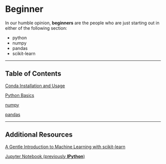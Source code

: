 # Beginner

In our humble opinion, **beginners** are the people who are just starting out in either of the following section:
- python
- numpy
- pandas
- scikit-learn

----

## Table of Contents

[Conda Installation and Usage](beginner/conda.md)

[Python Basics](https://github.com/AiDevNepal/AI-Saturdays-week-0/blob/master/Python.ipynb)  

[numpy](https://github.com/AiDevNepal/AI-Saturdays-week-0/blob/master/NumPy.ipynb)  


[pandas](https://github.com/AiDevNepal/AI-Saturdays-week-0/blob/master/Pandas.ipynb)  

----

## Additional Resources

[A Gentle Introduction to Machine Learning with scikit-learn](http://scikit-learn.org/stable/tutorial/basic/tutorial.html)  

[Jupyter Notebook (previously **IPython**)](http://cs231n.github.io/ipython-tutorial/)  
